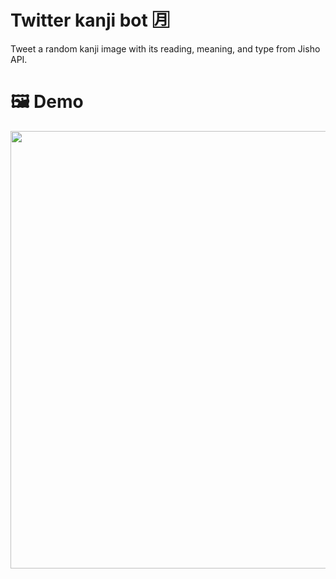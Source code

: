 # Twitter kanji bot 🈷️
Tweet a random kanji image with its reading, meaning, and type from Jisho API.

# 🖼️ Demo
<div align="center" font-weight="bold">
	<img src="https://maxime.click/res/projects/kanji_bot.png" width="700">
</div>
